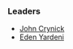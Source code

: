 ### Leaders

* [John Crynick](mailto:john.crynick@owasp.org)
* [Eden Yardeni](mailto:eden.yardeni@owasp.org)
